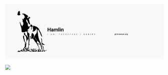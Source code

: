 ![Header](https://github.com/hkrewson/hkrewson/raw/main/Banner.png "Header")


<img align="center" src="https://github-readme-stats.vercel.app/api/<CARD_TYPE>/?username=<hkrewson>" />
<!--
**hkrewson/hkrewson** is a ✨ _special_ ✨ repository because its `README.md` (this file) appears on your GitHub profile.

Here are some ideas to get you started:

- 🔭 I’m currently working on ...
- 🌱 I’m currently learning ...
- 👯 I’m looking to collaborate on ...
- 🤔 I’m looking for help with ...
- 💬 Ask me about ...
- 📫 How to reach me: ...
- 😄 Pronouns: ...
- ⚡ Fun fact: ...
-->
